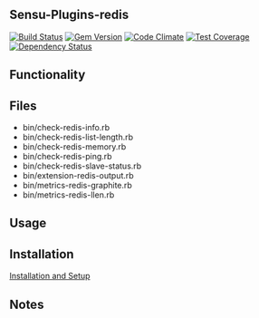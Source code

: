 ## Sensu-Plugins-redis

[![Build Status](https://travis-ci.org/sensu-plugins/sensu-plugins-redis.svg?branch=master)](https://travis-ci.org/sensu-plugins/sensu-plugins-redis)
[![Gem Version](https://badge.fury.io/rb/sensu-plugins-redis.svg)](http://badge.fury.io/rb/sensu-plugins-redis)
[![Code Climate](https://codeclimate.com/github/sensu-plugins/sensu-plugins-redis/badges/gpa.svg)](https://codeclimate.com/github/sensu-plugins/sensu-plugins-redis)
[![Test Coverage](https://codeclimate.com/github/sensu-plugins/sensu-plugins-redis/badges/coverage.svg)](https://codeclimate.com/github/sensu-plugins/sensu-plugins-redis)
[![Dependency Status](https://gemnasium.com/sensu-plugins/sensu-plugins-redis.svg)](https://gemnasium.com/sensu-plugins/sensu-plugins-redis)

## Functionality

## Files
 * bin/check-redis-info.rb
 * bin/check-redis-list-length.rb
 * bin/check-redis-memory.rb
 * bin/check-redis-ping.rb
 * bin/check-redis-slave-status.rb
 * bin/extension-redis-output.rb
 * bin/metrics-redis-graphite.rb
 * bin/metrics-redis-llen.rb

## Usage

## Installation

[Installation and Setup](https://github.com/sensu-plugins/documentation/blob/master/user_docs/installation_instructions.md)

## Notes

[1]:[https://travis-ci.org/sensu-plugins/sensu-plugins-redis]
[2]:[http://badge.fury.io/rb/sensu-plugins-redis]
[3]:[https://codeclimate.com/github/sensu-plugins/sensu-plugins-redis]
[4]:[https://codeclimate.com/github/sensu-plugins/sensu-plugins-redis]
[5]:[https://gemnasium.com/sensu-plugins/sensu-plugins-redis]
